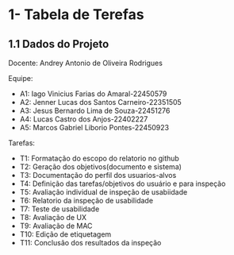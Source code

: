 # 1- Tabela de Terefas
## 1.1 Dados do Projeto

Docente: Andrey Antonio de Oliveira Rodrigues

Equipe:

* A1: Iago Vinicius Farias do Amaral-22450579
* A2: Jenner Lucas dos Santos Carneiro-22351505
* A3: Jesus Bernardo Lima de Souza-22451276
* A4: Lucas Castro dos Anjos-22402227
* A5: Marcos Gabriel Liborio Pontes-22450923

Tarefas:

* T1: Formatação do escopo do relatorio no github
* T2: Geração dos objetivos(documento e sistema)
* T3: Documentação do perfil dos usuarios-alvos
* T4: Definição das tarefas/objetivos do usuário e para inspeção
* T5: Avaliação individual de inspeção de usabiidade
* T6: Relatorio da inspeção de usabilidade
* T7: Teste de usabilidade
* T8: Avaliação de UX
* T9: Avaliação de MAC
* T10: Edição de etiquetagem
* T11: Conclusão dos resultados da inspeção
